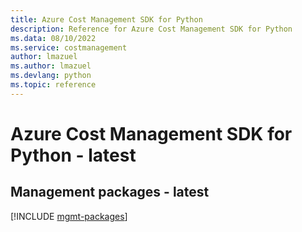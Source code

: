 ```yaml
---
title: Azure Cost Management SDK for Python
description: Reference for Azure Cost Management SDK for Python
ms.data: 08/10/2022
ms.service: costmanagement
author: lmazuel
ms.author: lmazuel
ms.devlang: python
ms.topic: reference
---
```

# Azure Cost Management SDK for Python - latest

## Management packages - latest
[!INCLUDE [mgmt-packages](cost-management-mgmt-index.md)]